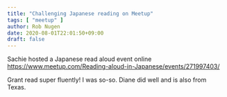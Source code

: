 ```yaml
---
title: "Challenging Japanese reading on Meetup"
tags: [ "meetup" ]
author: Rob Nugen
date: 2020-08-01T22:01:50+09:00
draft: false
---
```


Sachie hosted a Japanese read aloud event online
https://www.meetup.com/Reading-aloud-in-Japanese/events/271997403/

Grant read super fluently!  I was so-so.  Diane did well and is also
from Texas.
